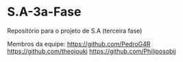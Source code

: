 # S.A-3a-Fase
Repositório para o projeto de S.A (terceira fase)

Membros da equipe:
https://github.com/PedroG4R
https://github.com/theojouki
https://github.com/Philiposobjj
